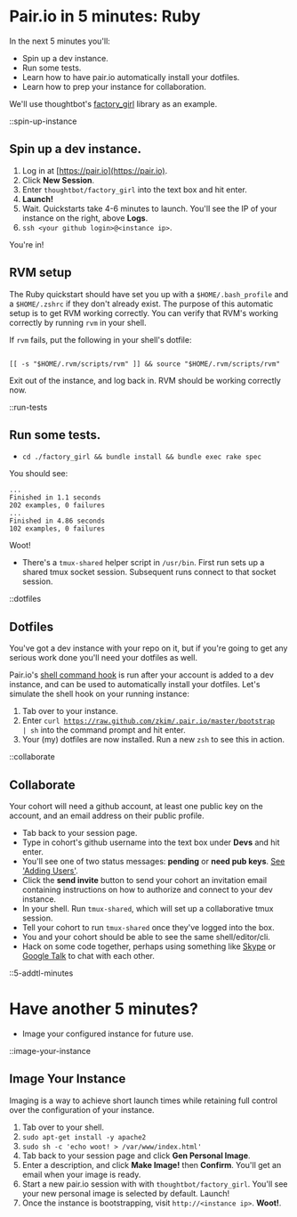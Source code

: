 # Pair.io in 5 minutes: Ruby

In the next 5 minutes you'll:

* Spin up a dev instance.
* Run some tests.
* Learn how to have pair.io automatically install your dotfiles.
* Learn how to prep your instance for collaboration.

We'll use thoughtbot's [factory_girl](https://github.com/thoughtbot/factory_girl) library as an example.

::spin-up-instance
## Spin up a dev instance.

1. Log in at [https://pair.io](https://pair.io).
2. Click  **New Session**.
3. Enter `thoughtbot/factory_girl` into the text box and hit enter.
4. **Launch!**
5. Wait. Quickstarts take 4-6 minutes to launch. You'll see the IP of your instance on the right, above **Logs**.
6. `ssh <your github login>@<instance ip>`.

You're in!

## RVM setup                                                                                                                                                                                               

The Ruby quickstart should have set you up with a
`$HOME/.bash_profile` and a `$HOME/.zshrc` if they don't already
exist.  The purpose of this automatic setup is to get RVM working
correctly.  You can verify that RVM's working correctly by running
`rvm` in your shell.

If `rvm` fails, put the following in your shell's dotfile:                                                                                                                                                 

<code class="small">
[[ -s "$HOME/.rvm/scripts/rvm" ]] && source "$HOME/.rvm/scripts/rvm"                                                                                                                                    
</code>

Exit out of the instance, and log back in. RVM should be working                                                                                                                                           correctly now.           

::run-tests
## Run some tests.
* `cd ./factory_girl && bundle install && bundle exec rake spec`

You should see:

    ...
    Finished in 1.1 seconds
    202 examples, 0 failures
    ...
    Finished in 4.86 seconds
    102 examples, 0 failures

Woot!

* There's a `tmux-shared` helper script in
`/usr/bin`.  First run sets up a shared tmux socket
session. Subsequent runs connect to that socket session.

::dotfiles
## Dotfiles

You've got a dev instance with your repo on it, but if you're going to
get any serious work done you'll need your dotfiles as well.

Pair.io's [shell command hook](https://pair.io/config) is run after
your account is added to a dev instance, and can be used to
automatically install your dotfiles. Let's simulate the shell hook on
your running instance:

1. Tab over to your instance.
2. Enter <code class="small">curl
https://raw.github.com/zkim/.pair.io/master/bootstrap | sh</code> into
the command prompt and hit enter.  
3. Your (my) dotfiles are now installed. Run a new `zsh` to see this in action.

::collaborate
## Collaborate

Your cohort will need a github account, at least one public key on the
account, and an email address on their public profile.

* Tab back to your session page.
* Type in cohort's github username into the text box under **Devs** and hit enter.
* You'll see one of two status messages: **pending** or **need pub keys**. 
  <span class="aside">
   <a href="/collaboration.html#adding-users">See &apos;Adding Users&apos;</a>.
  </span>
* Click the **send invite** button to send your cohort an invitation email
  containing instructions on how to authorize and connect to your
  dev instance.
* In your shell. Run `tmux-shared`, which will set up a
  collaborative tmux session.
* Tell your cohort to run `tmux-shared` once they've logged into the
  box.
* You and your cohort should be able to see the same shell/editor/cli.
* Hack on some code together, perhaps using something like
  [Skype](http://skype.com) or [Google Talk](http://www.google.com/talk/)
  to chat with each other.


::5-addtl-minutes
# Have another 5 minutes?

* Image your configured instance for future use.

::image-your-instance
## Image Your Instance

Imaging is a way to achieve short launch times while retaining full
control over the configuration of your instance.  


1. Tab over to your shell.
2. `sudo apt-get install -y apache2`
3. `sudo sh -c 'echo woot! > /var/www/index.html'`
4. Tab back to your session page and click **Gen Personal Image**.
5. Enter a description, and click **Make Image!** then
   **Confirm**. You'll get an email when your image is ready.
6. Start a new pair.io session with with
   `thoughtbot/factory_girl`. You'll see your new personal image is
   selected by default. Launch!
7. Once the instance is bootstrapping, visit
    `http://<instance ip>`. **Woot!**.
